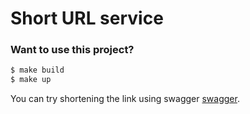 # Short URL service

### Want to use this project?

```sh
$ make build
$ make up
```

You can try shortening the link using swagger [swagger](http://0.0.0.0:8000/docs).
